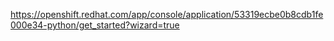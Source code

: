 https://openshift.redhat.com/app/console/application/53319ecbe0b8cdb1fe000e34-python/get_started?wizard=true
